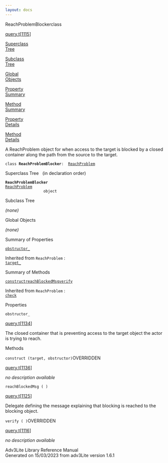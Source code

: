 ```yaml
---
layout: docs
---
```

<span class="title">ReachProblemBlocker</span><span class="type">class</span>

[query.t](../file/query.t.html)\[[1115](../source/query.t.html#1115)\]

[Superclass  
Tree](#_SuperClassTree_)

[Subclass  
Tree](#_SubClassTree_)

[Global  
Objects](#_ObjectSummary_)

[Property  
Summary](#_PropSummary_)

[Method  
Summary](#_MethodSummary_)

[Property  
Details](#_Properties_)

[Method  
Details](#_Methods_)



A ReachProblem object for when access to the target is blocked by a
closed container along the path from the source to the target.

`class `**`ReachProblemBlocker`**` :   `[`ReachProblem`](../object/ReachProblem.html)



<span id="_SuperClassTree_"></span>



<span class="hdln">Superclass Tree</span>   (in declaration order)



**`ReachProblemBlocker`**  
[`ReachProblem`](../object/ReachProblem.html)  
`                 object`  
<span id="_SubClassTree_"></span>



<span class="hdln">Subclass Tree</span>  



*(none)* <span id="_ObjectSummary_"></span>



<span class="hdln">Global Objects</span>  



*(none)* <span id="_PropSummary_"></span>



<span class="hdln">Summary of Properties</span>  



[`obstructor_`](#obstructor_)

Inherited from `ReachProblem` :  
[`target_`](../object/ReachProblem.html#target_)

<span id="_MethodSummary_"></span>



<span class="hdln">Summary of Methods</span>  



[`construct`](#construct)[`reachBlockedMsg`](#reachBlockedMsg)[`verify`](#verify)

Inherited from `ReachProblem` :  
[`check`](../object/ReachProblem.html#check)

<span id="_Properties_"></span>



<span class="hdln">Properties</span>  



<span id="obstructor_"></span>

`obstructor_`

[query.t](../file/query.t.html)\[[1134](../source/query.t.html#1134)\]



The closed container that is preventing access to the target object the
actor is trying to reach.



<span id="_Methods_"></span>



<span class="hdln">Methods</span>  



<span id="construct"></span>

`construct (target, obstructor)`<span class="rem">OVERRIDDEN</span>

[query.t](../file/query.t.html)\[[1136](../source/query.t.html#1136)\]



*no description available*



<span id="reachBlockedMsg"></span>

`reachBlockedMsg ( )`

[query.t](../file/query.t.html)\[[1125](../source/query.t.html#1125)\]



Delegate defining the message explaining that blocking is reached to the
blocking object.



<span id="verify"></span>

`verify ( )`<span class="rem">OVERRIDDEN</span>

[query.t](../file/query.t.html)\[[1116](../source/query.t.html#1116)\]



*no description available*





Adv3Lite Library Reference Manual  
Generated on 15/03/2023 from adv3Lite version 1.6.1


